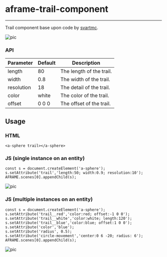 # aframe-trail-component

___

Trail component base upon code by [svartmc](https://github.com/svartmc).

![pic](https://cdn.glitch.com/76718f34-7920-4a0e-bee1-bd0646eab927%2Ftrail_component.gif?v=1587846617145)


### API

| Parameter  | Default | Description              |
|------------|---------|--------------------------|
| length     | 80      | The length of the trail. |
| width      | 0.8     | The width of the trail.  |
| resolution | 18      | The detail of the trail. |
| color      | white   | The color of the trail.  |
| offset     | 0 0 0   | The offset of the trail. |

## Usage

### HTML
```
<a-sphere trail></a-sphere>

```

### JS (single instance on an entity)
```
const s = document.createElement('a-sphere');
s.setAttribute('trail','length:50; width:0.9; resolution:10');
AFRAME.scenes[0].appendChild(s);

```

![pic](https://cdn.glitch.com/76718f34-7920-4a0e-bee1-bd0646eab927%2Ftrails_with_colors_and_offsets.gif?v=1587906365878)

### JS (multiple instances on an entity)
```
const s = document.createElement('a-sphere');
s.setAttribute('trail__red','color:red; offset:-1 0 0');
s.setAttribute('trail__white','color:white; length:120');
s.setAttribute('trail__blue','color:blue; offset:1 0 0');
s.setAttribute('color','blue');
s.setAttribute('radius', 0.5);
s.setAttribute('circle-movement','center:0 6 -20; radius: 6');
AFRAME.scenes[0].appendChild(s);

```

![pic](https://cdn.glitch.com/76718f34-7920-4a0e-bee1-bd0646eab927%2Fmultiple_entities.gif?v=1587908954568)
